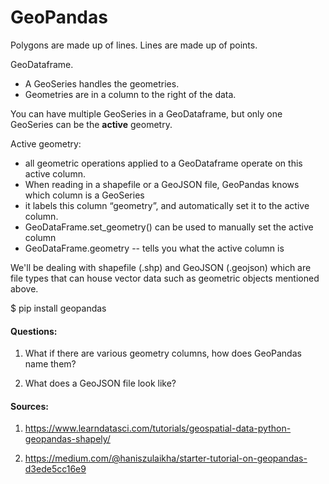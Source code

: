 # GeoPandas

Polygons are made up of lines. Lines are made up of points.

GeoDataframe.
- A GeoSeries handles the geometries.
- Geometries are in a column to the right of the data.


You can have multiple GeoSeries in a GeoDataframe, but only one 
GeoSeries can be the **active** geometry. 

Active geometry:
- all geometric operations applied to a GeoDataframe operate on this active 
column.
-  When reading in a shapefile or a GeoJSON file, GeoPandas knows which column is a GeoSeries
- it labels this column “geometry”, and automatically set it to the active column.
- GeoDataFrame.set_geometry() can be used to manually set the active column
- GeoDataFrame.geometry -- tells you what the active column is

We'll be dealing with shapefile (.shp) and GeoJSON (.geojson) which 
are file types that can house vector data such as geometric objects
mentioned above.


$ pip install geopandas 



#### Questions:
1. What if there are various geometry columns, how does GeoPandas name them?

2. What does a GeoJSON file look like?



#### Sources:

1. https://www.learndatasci.com/tutorials/geospatial-data-python-geopandas-shapely/

2. https://medium.com/@haniszulaikha/starter-tutorial-on-geopandas-d3ede5cc16e9
